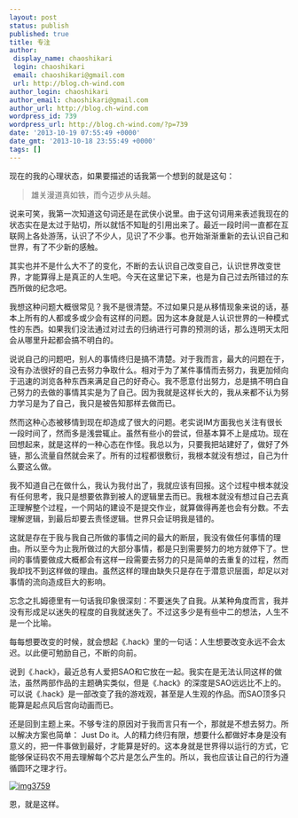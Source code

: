 ```yaml
---
layout: post
status: publish
published: true
title: 专注
author:
 display_name: chaoshikari
 login: chaoshikari
 email: chaoshikari@gmail.com
 url: http://blog.ch-wind.com
author_login: chaoshikari
author_email: chaoshikari@gmail.com
author_url: http://blog.ch-wind.com
wordpress_id: 739
wordpress_url: http://blog.ch-wind.com/?p=739
date: '2013-10-19 07:55:49 +0000'
date_gmt: '2013-10-18 23:55:49 +0000'
tags: []
---
```

现在的我的心理状态，如果要描述的话我第一个想到的就是这句：



> 雄关漫道真如铁，而今迈步从头越。
> 
> 


说来可笑，我第一次知道这句词还是在武侠小说里。由于这句词用来表述我现在的状态实在是太过于贴切，所以就恬不知耻的引用出来了。最近一段时间一直都在互联网上各处游荡，认识了不少人，见识了不少事。也开始渐渐重新的去认识自己和世界，有了不少新的感触。


其实也并不是什么大不了的变化，不断的去认识自己改变自己，认识世界改变世界，才能算得上是真正的人生吧。今天在这里记下来，也是为自己过去所错过的东西所做的纪念吧。


我想这种问题大概很常见？我不是很清楚。不过如果只是从移情现象来说的话，基本上所有的人都或多或少会有这样的问题。因为这本身就是人认识世界的一种模式性的东西。如果我们没法通过对过去的归纳进行可靠的预测的话，那么连明天太阳会从哪里升起都会搞不明白的。


说说自己的问题吧，别人的事情终归是搞不清楚。对于我而言，最大的问题在于，没有办法很好的自己去努力争取什么。相对于为了某件事情而去努力，我更加倾向于迅速的浏览各种东西来满足自己的好奇心。我不愿意付出努力，总是搞不明白自己努力的去做的事情其实是为了自己。因为我就是这样长大的，我从来都不认为努力学习是为了自己，我只是被告知那样去做而已。


然而这种心态被移情到现在却造成了很大的问题。老实说IM方面我也关注有很长一段时间了，然而多是浅尝辄止。虽然有些小的尝试，但基本算不上是成功。现在回想起来，就是这样的一种心态在作怪。我总以为，只要我把站建好了，做好了外链，那么流量自然就会来了。所有的过程都很敷衍，我根本就没有想过，自己为什么要这么做。


我不知道自己在做什么，我认为我付出了，我就应该有回报。这个过程中根本就没有任何思考，我只是想要依靠到被人的逻辑里去而已。我根本就没有想过自己去真正理解整个过程，一个网站的建设不是提交作业，就算做得再差也会有分数。不去理解逻辑，到最后却要去责怪逻辑。世界只会证明我是错的。


这就是存在于我与我自己所做的事情之间的最大的断层，我没有做任何事情的理由。所以至今为止我所做过的大部分事情，都是只到需要努力的地方就停下了。世间的事情要做成大概都会有这样一段需要去努力的只是简单的去重复的过程，然而我却找不到这样做的理由。虽然这样的理由缺失只是存在于潜意识层面，却足以对事情的流向造成巨大的影响。


忘念之扎姆德里有一句话我印象很深刻：不要迷失了自我。从某种角度而言，我并没有形成足以迷失的程度的自我就迷失了。不过这多少是有些中二的想法，人生不是一个比喻。


每每想要改变的时候，就会想起《.hack》里的一句话：人生想要改变永远不会太迟。以此便可勉励自己，不断的向前。


说到《.hack》，最近总有人爱把SAO和它放在一起。我实在是无法认同这样的做法，虽然两部作品的主题确实类似，但是《.hack》的深度是SAO远远比不上的。可以说《.hack》是一部改变了我的游戏观，甚至是人生观的作品。而SAO顶多只能算是起点风后宫向动画而已。


还是回到主题上来。不够专注的原因对于我而言只有一个，那就是不想去努力。所以解决方案也简单： Just Do it。人的精力终归有限，想要什么都做好本身是没有意义的，把一件事做到最好，才能算是好的。这本身就是世界得以运行的方式，它能够保证码农不用去理解每个芯片是怎么产生的。所以，我也应该让自己的行为遵循圆环之理才行。


[![img3759](https://blog.ch-wind.com/wp-content/uploads/2013/10/img3759-182x300.jpg)](https://blog.ch-wind.com/wp-content/uploads/2013/10/img3759.jpg)


恩，就是这样。


